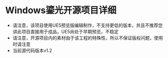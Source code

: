 # Windows鎏光开源项目详细
* 请注意，该项目使用UE5预览版编辑制作，不支持更低的版本，并且不推荐您讲此项目直接用于成品，UE5尚处于早期预览，不稳定
* 请注意，开源项目内的素材由于该工程的特殊性，所以不保证版权问题，使用时请注意
* 当前源代码版本v1.2
